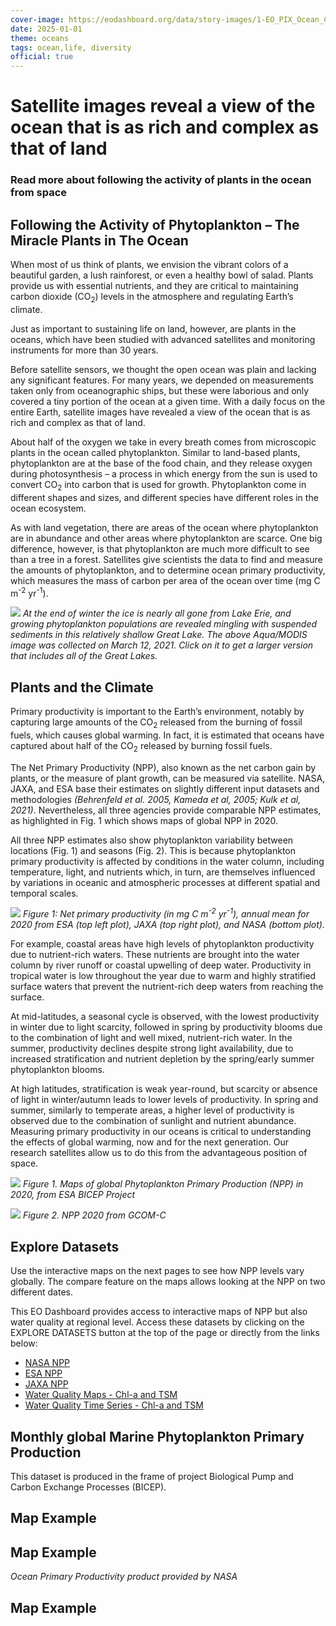 ```yaml
---
cover-image: https://eodashboard.org/data/story-images/1-EO_PIX_Ocean_COVER_Photo.jpeg
date: 2025-01-01
theme: oceans
tags: ocean,life, diversity
official: true
---
```

#   Satellite images reveal a view of the ocean that is as rich and complex as that of land <!--{ as="img" mode="hero" src="https://eodashboard.org/data/story-images/1-EO_PIX_Ocean_COVER_Photo.jpeg" }-->
### Read more about following the activity of plants in the ocean from space <!--{ style="font-size:1.5rem;opacity:0.7;margin-top:1rem;" }-->

## Following the Activity of Phytoplankton – The Miracle Plants in The Ocean

When most of us think of plants, we envision the vibrant colors of a beautiful garden, a lush rainforest, or even a healthy bowl of salad. Plants provide us with essential nutrients, and they are critical to maintaining carbon dioxide (CO<sub>2</sub>) levels in the atmosphere and regulating Earth’s climate.

Just as important to sustaining life on land, however, are plants in the oceans, which have been studied with advanced satellites and monitoring instruments for more than 30 years.

Before satellite sensors, we thought the open ocean was plain and lacking any significant features. For many years, we depended on measurements taken only from oceanographic ships, but these were laborious and only covered a tiny portion of the ocean at a given time. With a daily focus on the entire Earth, satellite images have revealed a view of the ocean that is as rich and complex as that of land.

About half of the oxygen we take in every breath comes from microscopic plants in the ocean called phytoplankton. Similar to land-based plants, phytoplankton are at the base of the food chain, and they release oxygen during photosynthesis – a process in which energy from the sun is used to convert CO<sub>2</sub> into carbon that is used for growth. Phytoplankton come in different shapes and sizes, and different species have different roles in the ocean ecosystem.

As with land vegetation, there are areas of the ocean where phytoplankton are in abundance and other areas where phytoplankton are scarce. One big difference, however, is that phytoplankton are much more difficult to see than a tree in a forest. Satellites give scientists the data to find and measure the amounts of phytoplankton, and to determine ocean primary productivity, which measures the mass of carbon per area of the ocean over time (mg C m<sup>-2</sup> yr<sup>-1</sup>).

![](https://www.eodashboard.org/data/story-images/A2021071.LakeErie.crop.small.jpg)
*At the end of winter the ice is nearly all gone from Lake Erie, and growing phytoplankton populations are revealed mingling with suspended sediments in this relatively shallow Great Lake. The above Aqua/MODIS image was collected on March 12, 2021. Click on it to get a larger version that includes all of the Great Lakes.*

## Plants and the Climate

Primary productivity is important to the Earth’s environment, notably by capturing large amounts of the CO<sub>2</sub> released from the burning of fossil fuels, which causes global warming. In fact, it is estimated that oceans have captured about half of the CO<sub>2</sub> released by burning fossil fuels.

The Net Primary Productivity (NPP), also known as the net carbon gain by plants, or the measure of plant growth, can be measured via satellite. NASA, JAXA, and ESA base their estimates on slightly different input datasets and methodologies *(Behrenfeld et al. 2005, Kameda et al, 2005; Kulk et al, 2021)*. Nevertheless, all three agencies provide comparable NPP estimates, as highlighted in Fig. 1 which shows maps of global NPP in 2020.

All three NPP estimates also show phytoplankton variability between locations (Fig. 1) and seasons (Fig. 2). This is because phytoplankton primary productivity is affected by conditions in the water column, including temperature, light, and nutrients which, in turn, are themselves influenced by variations in oceanic and atmospheric processes at different spatial and temporal scales.

![](https://www.eodashboard.org/data/story-images/Ocean%20joint%20figure%201.png)
*Figure 1: Net primary productivity (in mg C m<sup>-2</sup> yr<sup>-1</sup>), annual mean for 2020 from ESA (top left plot), JAXA (top right plot), and NASA (bottom plot).*

For example, coastal areas have high levels of phytoplankton productivity due to nutrient-rich waters. These nutrients are brought into the water column by river runoff or coastal upwelling of deep water. Productivity in tropical water is low throughout the year due to warm and highly stratified surface waters that prevent the nutrient-rich deep waters from reaching the surface.

At mid-latitudes, a seasonal cycle is observed, with the lowest productivity in winter due to light scarcity, followed in spring by productivity blooms due to the combination of light and well mixed, nutrient-rich water. In the summer, productivity declines despite strong light availability, due to increased stratification and nutrient depletion by the spring/early summer phytoplankton blooms.

At high latitudes, stratification is weak year-round, but scarcity or absence of light in winter/autumn leads to lower levels of productivity. In spring and summer, similarly to temperate areas, a higher level of productivity is observed due to the combination of sunlight and nutrient abundance. Measuring primary productivity in our oceans is critical to understanding the effects of global warming, now and for the next generation. Our research satellites allow us to do this from the advantageous position of space.

![](https://www.eodashboard.org/data/story-images/1-EO_Dashboard_Water_Quality_Phytoplankton_Production.gif)
*Figure 1. Maps of global Phytoplankton Primary Production (NPP) in 2020, from ESA BICEP Project*

![](https://www.eodashboard.org/data/story-images/NPP_2020a.gif)
*Figure 2. NPP 2020 from GCOM-C*

## Explore Datasets

Use the interactive maps on the next pages to see how NPP levels vary globally. The compare feature on the maps allows looking at the NPP on two different dates.

This EO Dashboard provides access to interactive maps of NPP but also water quality at regional level. Access these datasets by clicking on the EXPLORE DATASETS button at the top of the page or directly from the links below:

- [NASA NPP](https://www.eodashboard.org/?poi=W11-NPPN)
- [ESA NPP](https://www.eodashboard.org/?poi=NPP-NPP)
- [JAXA NPP](https://www.eodashboard.org/?poi=World-N11)
- [Water Quality Maps - Chl-a and TSM](https://www.eodashboard.org/?poi=US04-N3a2&indicator=N3a2)
- [Water Quality Time Series - Chl-a and TSM](https://www.eodashboard.org/?poi=IT10-N3b&indicator=N3b)

## Monthly global Marine Phytoplankton Primary Production

This dataset is produced in the frame of project Biological Pump and Carbon Exchange Processes (BICEP).

## Map Example <!--{as="eox-map" style="width: 100%; height: 500px;" layers='[{"type":"Tile","properties":{"id":"Overlay labels"},"source":{"type":"XYZ","urls":["//s2maps-tiles.eu/wmts/1.0.0/overlay_base_bright_3857/default/g/{z}/{y}/{x}.jpg"]}},{"type":"Tile","properties":{"id":"ocean_primary_productivity-2020-12-11T03:00:00Z"},"source":{"type":"TileWMS","urls":["https://services.sentinel-hub.com/ogc/wms/0635c213-17a1-48ee-aef7-9d1731695a54"],"params":{"layers":"BICEP_NPP_VIS_PP2","styles":"","format":"image/png","time":"2020-12-11T03:00:00Z"}}},{"type":"Tile","properties":{"id":"Terrain light"},"source":{"type":"XYZ","urls":["//s2maps-tiles.eu/wmts/1.0.0/terrain-light_3857/default/g/{z}/{y}/{x}.jpg"]}}]' zoom="3.1699250014423126" center=[0,0] }-->

## Map Example <!--{as="eox-map" style="width: 100%; height: 500px;" layers='[{"type":"Tile","properties":{"id":"Overlay labels"},"source":{"type":"XYZ","urls":["//s2maps-tiles.eu/wmts/1.0.0/overlay_base_bright_3857/default/g/{z}/{y}/{x}.jpg"]}},{"type":"Tile","properties":{"id":"net_primary_production-2020-12-01T00:00:00Z"},"source":{"type":"XYZ","urls":["https://openveda.cloud/api/raster/cog/tiles/WebMercatorQuad/{z}/{x}/{y}?resampling_method=nearest&bidx=1&colormap_name=jet&rescale=0.0,1500.0&url=s3://veda-data-store/MO_NPP_npp_vgpm/A_202012.L3m_MO_NPP_npp_vgpm_4km.tif"]}},{"type":"Tile","properties":{"id":"Terrain light"},"source":{"type":"XYZ","urls":["//s2maps-tiles.eu/wmts/1.0.0/terrain-light_3857/default/g/{z}/{y}/{x}.jpg"]}}]' zoom="3.1699250014423126" center=[0,-6.2376418306265435] }-->

*Ocean Primary Productivity product provided by NASA*

## Map Example <!--{as="eox-map" style="width: 100%; height: 500px;" layers='[{"type":"Tile","properties":{"id":"Overlay labels"},"source":{"type":"XYZ","urls":["//s2maps-tiles.eu/wmts/1.0.0/overlay_base_bright_3857/default/g/{z}/{y}/{x}.jpg"]}},{"type":"Tile","properties":{"id":"N11_ocean_primary_productivity-2025-02-14T23:59:30Z"},"source":{"type":"TileWMS","urls":["https://ogcpreview2.restecmap.com/examind/api/WS/wms/default"],"params":{"layers":"ONPP-GCOMC-World-Monthly","styles":"","format":"image/png","time":"2025-02-14T23:59:30Z"}}},{"type":"Tile","properties":{"id":"Terrain light"},"source":{"type":"XYZ","urls":["//s2maps-tiles.eu/wmts/1.0.0/terrain-light_3857/default/g/{z}/{y}/{x}.jpg"]}}]' zoom="3.1699250014423126" center=[-2.88132376829873e-11,-6.2376418306265435] }-->


